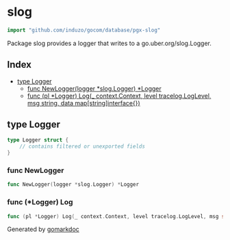 <!-- Code generated by gomarkdoc. DO NOT EDIT -->

# slog

```go
import "github.com/induzo/gocom/database/pgx-slog"
```

Package slog provides a logger that writes to a go.uber.org/slog.Logger.

## Index

- [type Logger](<#type-logger>)
  - [func NewLogger(logger *slog.Logger) *Logger](<#func-newlogger>)
  - [func (pl *Logger) Log(_ context.Context, level tracelog.LogLevel, msg string, data map[string]interface{})](<#func-logger-log>)


## type Logger

```go
type Logger struct {
    // contains filtered or unexported fields
}
```

### func NewLogger

```go
func NewLogger(logger *slog.Logger) *Logger
```

### func \(\*Logger\) Log

```go
func (pl *Logger) Log(_ context.Context, level tracelog.LogLevel, msg string, data map[string]interface{})
```



Generated by [gomarkdoc](<https://github.com/princjef/gomarkdoc>)
